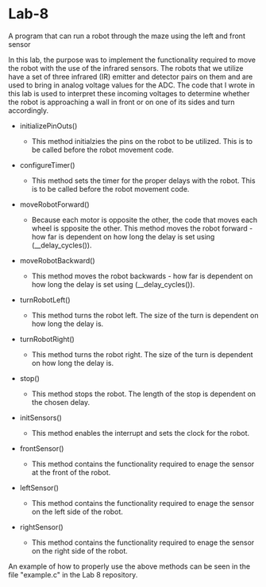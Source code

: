 Lab-8
=====

A program that can run a robot through the maze using the left and front sensor

In this lab, the purpose was to implement the functionality required to move the robot with the use of the infrared sensors. The robots that we utilize have a set of three infrared (IR) emitter and detector pairs on them and are used to bring in analog voltage values for the ADC. The code that I wrote in this lab is used to interpret these incoming voltages to determine whether the robot is approaching a wall in front or on one of its sides and turn accordingly.

- initializePinOuts()
  * This method initialzies the pins on the robot to be utilized. This is to be called before the robot movement code.

- configureTimer()
  * This method sets the timer for the proper delays with the robot. This is to be called before the robot movement         code.

- moveRobotForward()
  * Because each motor is opposite the other, the code that moves each wheel is spposite the other. This method moves       the robot forward - how far is dependent on how long the delay is set using (__delay_cycles()).

- moveRobotBackward()
  * This method moves the robot backwards - how far is dependent on how long the delay is set using (__delay_cycles()).

- turnRobotLeft()
  * This method turns the robot left. The size of the turn is dependent on how long the delay is.

- turnRobotRight()
  * This method turns the robot right. The size of the turn is dependent on how long the delay is.

- stop()
  * This method stops the robot. The length of the stop is dependent on the chosen delay.

- initSensors()
  * This method enables the interrupt and sets the clock for the robot.

- frontSensor()
  * This method contains the functionality required to enage the sensor at the front of the robot.

- leftSensor()
  * This method contains the functionality required to enage the sensor on the left side of the robot.

- rightSensor()
  * This method contains the functionality required to enage the sensor on the right side of the robot.

An example of how to properly use the above methods can be seen in the file "example.c" in the Lab 8 repository.

